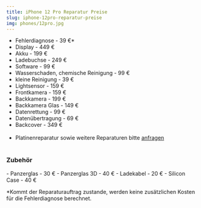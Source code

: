 ```yaml
---
title: iPhone 12 Pro Reparatur Preise
slug: iphone-12pro-reparatur-preise
img: phones/12pro.jpg
---
```


- Fehlerdiagnose - 39 €*
- Display - 449 €
- Akku - 199 €
- Ladebuchse - 249 €
- Software - 99 €
- Wasserschaden, chemische Reinigung - 99 €
- kleine Reinigung - 39 €
- Lightsensor - 159 €
- Frontkamera - 159  €
- Backkamera - 199 €
- Backkamera Glas - 149 €
- Datenrettung - 99 €
- Datenübertragung - 69 €
- Backcover - 349 €<br><br>
- Platinenreparatur sowie weitere Reparaturen bitte <a href="/kontakt">anfragen</a>
<br></br>
<h3>Zubehör</h3>
- Panzerglas - 30 €
- Panzerglas 3D - 40 €
- Ladekabel - 20 €
- Silicon Case - 40 €

*Kommt der Reparaturauftrag zustande, werden keine zusätzlichen Kosten für die Fehlerdiagnose berechnet.
